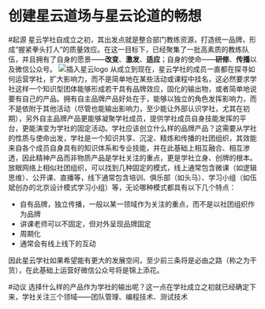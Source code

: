 创建星云道场与星云论道的畅想
=========================

#起源
星云学社自成立之初，其出发点就是整合部门教练资源，打造统一品牌，形成“握紧拳头打人”的质量效应。在这一目标下，已经聚集了一批高素质的教练队伍，并且拥有了自身的愿景——**改变**、**激发**、**适应**；自身的使命——**研修**、**传播**以及微信公众号。
![插入星云logo]()
从成立到现在，星云学社的成员一直都在探寻如何运营学社，扩大影响力，而不是简单地在某些活动或课程中挂名，这必然要求学社这样一个知识型团体能够形成若干具有品牌效应，固化的输出物，或者简单地说要有自己的产品。拥有自主品牌产品好处在于，能够以独立的角色发挥影响力，而不是依附于其他活动（尽管也能输出影响力，至少能让外部认识学社，尤其在初期），另外自主品牌产品更能够凝聚学社成员，提供学社成员自身技能发挥的平台，更能演变为学社的固定活动。学社应该创立什么样的品牌产品？这需要从学社的性质与使命出发，学社是一个知识共享、沉淀、精炼和传播的社团组织，其效能来自各个成员自身具有的知识体系和专业技能，并在此基础上相互融合、相互渗透，因此精神产品而非物质产品是学社关注的重点，更是学社立身、创牌的根本。放眼网络上相似社团组织，可以找到几种固定的模式，线上通常包含微课（如逻辑思维）、公开课、直播等，线下通常包含培训、俱乐部（如头马）、学习小组（如伍斌创办的北京设计模式学习小组）等，无论哪种模式都具有以下几个特点：

- 自有品牌，独立传播，一般以某一领域作为关注的重点，而不是以社团组织作为品牌
- 讲课老师可以不固定，但对外呈现品牌固定
- 周期化
- 通常会有线上线下的互动

因此星云学社如果希望能有更大的发展空间，至少前三条将是必由之路（称之为干货），在此基础上运营好微信公众号将是锦上添花。

#动议
选择什么样的产品作为学社的输出呢？这一点在学社成立之初就已经确定下来，学社关注三个领域——团队管理、编程技术、测试技术
